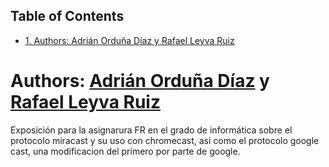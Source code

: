 <div id="table-of-contents">
<h2>Table of Contents</h2>
<div id="text-table-of-contents">
<ul>
<li><a href="#sec-1">1. Authors: Adrián Orduña Díaz y Rafael Leyva Ruiz</a></li>
</ul>
</div>
</div>


# Authors: [Adrián Orduña Díaz](https://github.com/adriordi) y [Rafael Leyva Ruiz](https://github.com/rafaelleru)<a id="sec-1" name="sec-1"></a>

Exposición para la asignarura FR en el grado de informática sobre el protocolo miracast y su uso con chromecast, asi 
como el protocolo google cast, una modificacion del primero por parte de google.
